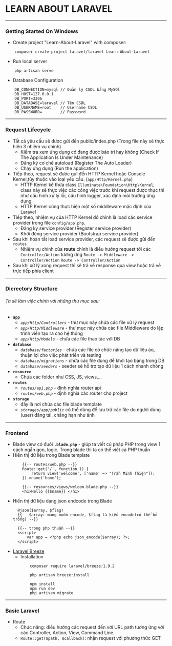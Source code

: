 # LEARN ABOUT LARAVEL
___
### Getting Started On Windows
- Create project "Learn-About-Laravel" with composer:
```
    composer create-project laravel/laravel Learn-About-Laravel
```
- Run local server
```
    php artisan serve
```

- Database Configuration
```
    DB_CONNECTION=mysql // Quản lý CSDL bằng MySQl
    DB_HOST=127.0.0.1
    DB_PORT=3306
    DB_DATABASE=laravel // Tên CSDL
    DB_USERNAME=root    // Username CSDL
    DB_PASSWORD=        // Password
```
***
### Request Lifecycle
- Tất cả yêu cầu sẽ được gửi đến public/index.php (Trong file này sẽ thực hiện 3 nhiệm vụ chính)
  - Kiểm tra xem ứng dụng có đang được bảo trì hay không (Check If The Application Is Under Maintenance)
  - Đăng ký cơ chế autoload (Register The Auto Loader)
  - Chạy ứng dụng (Run the application)
- Tiếp theo, request sẽ được gửi đến HTTP Kernel hoặc Console Kernel,tùy thuộc vào loại yêu cầu. (`app/Http/Kernel.php`)
  - HTTP Kernel kế thừa class `Illuminate\Foundation\Http\Kernel`, class này sẽ thực việc các công việc trước khi request được thực thi như cấu hình xử lý lỗi, cấu hình logger, xác định môi trường ứng dụng.
  - HTTP Kernel cũng thực hiện một số middleware mặc định của Laravel
- Tiếp theo, nhiệm vụ của HTTP Kernel đó chính là load các service provider trong file `config/app.php`.
  - Đăng ký service provider (Register service provider)
  - Khởi động service provider (Bootstrap service provider)
- Sau khi hoàn tất load service provider, các request sẽ được gửi đến `routes`
  - Nhiệm vụ chính của **route** chính là điều hướng request tới các `Controller/Action` tương ứng
    `Route -> Middleware -> Controller/Action` 
    `Route -> Controller/Action`
- Sau khi xử lý xong request thì sẽ trả về response qua *view* hoặc trả về trực tiếp phía client
***
### Dicrectory Structure
###### Ta sẽ làm việc chính với những thư mục sau:
- **`app`** 
  - *`app/Http/Controllers`* - thư mục này chứa các file xử lý request
  - *`app/Http/Middleware`* - thư mục này chứa các file Middleware do lập trình viên tạo ra cho hệ thống
  - *`app/Http/Models`* - chứa các file thao tác với DB
- **`database`**
  - *`database/factories`* - chứa các file có chức năng tạo dữ liệu ảo, thuận lợi cho việc phát triển và testing
  - *_`database/migrations`_* - chứa các file dùng để khởi tạo bảng trong DB
  - *_`database/seeders`_* - seeder sẽ hỗ trợ tạo dữ liệu 1 cách nhanh chóng 
- **`resource`**
  - Chứa các folder như CSS, JS, views,...
- **`routes`**
  - *`routes/api.php`* - định nghĩa router api
  - *`routes/web.php`* - định nghĩa các router cho project
- **`storage`**
  - đây là nơi chứa các file blade template
  - *`storages/app/public`* có thể dùng để lưu trữ các file do người dùng (user) đăng tải, chẳng hạn như ảnh
***
### Frontend
- Blade view có đuôi **`.blade.php`** - giúp ta viết cú pháp PHP trong view 1 cách ngắn gọn, logic. Trong blade thì ta có thể viết cả PHP thuần 
- Hiển thị dữ liệu trong Blade template
    ```laravel
        {{-- routes/web.php --}}
        Route::get('/', function () {
            return view('welcome', ['name' => "Trần Minh Thiện"]);
        })->name('home');

        {{-- resources/views/welcom.blade.php --}}
        <h1>Hello {{$name}} </h1>
    ```
- Hiển thị dữ liệu dạng json endcode trong Blade
  ```laravel
    @json($array, $flag)
    {{-- $array: mảng muốn encode, $flag là kiểu encode(có thể bỏ trống) --}}

    {{-- trong php thuần --}}
    <script>
        var app = <?php echo json_encode($array); ?>;
    </script>
  ```
- [Laravel Breeze](https://laravel.com/docs/10.x/starter-kits) 
  - Installation
    ```
        composer require laravel/breeze:1.9.2
        
        php artisan breeze:install
 
        npm install
        npm run dev
        php artisan migrate
    ```
***
### Basic Laravel
- Route
  - Chức năng: điều hướng các request đến với URL path tương ứng với các Controller, Action, View, Command Line.
  - `Route::get($path, $callback)`: nhận request với phương thức GET
